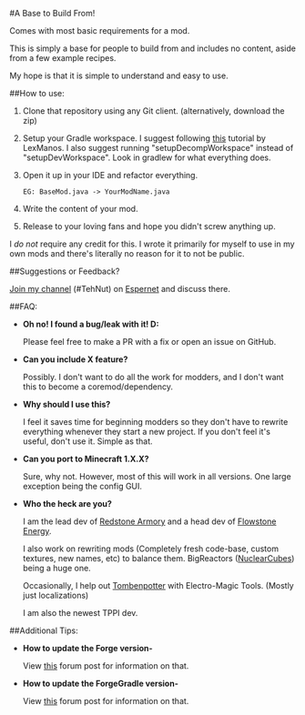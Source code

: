 #A Base to Build From!

Comes with most basic requirements for a mod.

This is simply a base for people to build from and includes no content, aside from a few example recipes. 

My hope is that it is simple to understand and easy to use.

##How to use:

1. Clone that repository using any Git client. (alternatively, download the zip)
2. Setup your Gradle workspace. I suggest following [this](https://www.youtube.com/watch?v=8VEdtQLuLO0) tutorial by LexManos. I also suggest running "setupDecompWorkspace" instead of "setupDevWorkspace". Look in gradlew for what everything does.
3. Open it up in your IDE and refactor everything. 

       EG: BaseMod.java -> YourModName.java
      
4. Write the content of your mod.
5. Release to your loving fans and hope you didn't screw anything up.

I *do not* require any credit for this. I wrote it primarily for myself to use in my own mods and there's literally no reason for it to not be public.

##Suggestions or Feedback?

[Join my channel](https://webchat.esper.net/?channels=tehnut) (#TehNut) on [Espernet](https://www.esper.net/) and discuss there.

##FAQ:

* __Oh no! I found a bug/leak with it! D:__
   
   Please feel free to make a PR with a fix or open an issue on GitHub.

* __Can you include X feature?__
   
   Possibly. I don't want to do all the work for modders, and I don't want this to become a coremod/dependency.

* __Why should I use this?__
   
   I feel it saves time for beginning modders so they don't have to rewrite everything whenever they start a new project. If you don't feel it's useful, don't use it. Simple as that.

* __Can you port to Minecraft 1.X.X?__ 
   
   Sure, why not. However, most of this will work in all versions. One large exception being the config GUI.

* __Who the heck are you?__
  
   I am the lead dev of [Redstone Armory](http://www.minecraftforum.net/forums/mapping-and-modding/minecraft-mods/2111983-) and a head dev of [Flowstone Energy](https://github.com/FlowstoneTeam/FlowstoneEnergy). 

   I also work on rewriting mods (Completely fresh code-base, custom textures, new names, etc) to balance them. BigReactors ([NuclearCubes](https://github.com/TehNut/NuclearCubes)) being a huge one. 

   Occasionally, I help out [Tombenpotter](https://github.com/Tombenpotter) with Electro-Magic Tools. (Mostly just localizations)

   I am also the newest TPPI dev.
   
##Additional Tips:
   
* __How to update the Forge version-__
	
	View [this](http://www.minecraftforge.net/forum/index.php?topic=14048.0#post_update_forge) forum post for information on that.
	
* __How to update the ForgeGradle version-__
	
	View [this](http://www.minecraftforge.net/forum/index.php?topic=14048.0#post_update_forgegradle) forum post for information on that.
